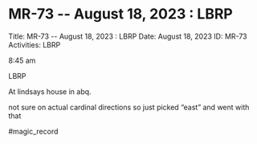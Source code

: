 # MR-73 -- August 18, 2023 : LBRP

Title: MR-73 -- August 18, 2023 : LBRP
Date: August 18, 2023
ID: MR-73
Activities: LBRP

8:45 am

LBRP

At lindsays house in abq. 

not sure on actual cardinal directions so just picked “east” and went with that

#magic_record
